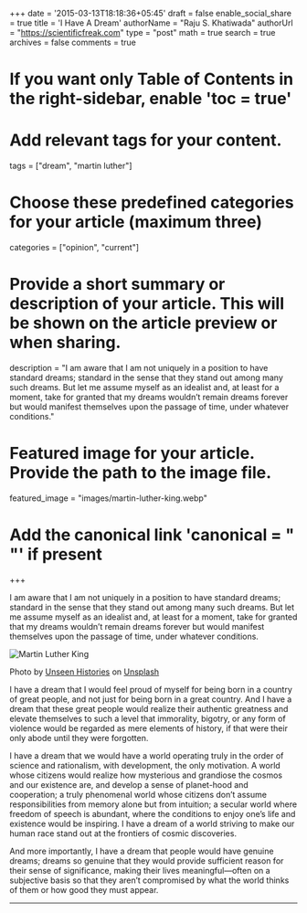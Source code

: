 +++
date = '2015-03-13T18:18:36+05:45'
draft = false
enable_social_share = true
title = 'I Have A Dream'
authorName = "Raju S. Khatiwada"
authorUrl = "https://scientificfreak.com"
type = "post"
math = true
search = true
archives = false
comments = true
# If you want only Table of Contents in the right-sidebar, enable 'toc = true'

# Add relevant tags for your content.
tags = ["dream", "martin luther"]

# Choose these predefined categories for your article (maximum three)
categories = ["opinion", "current"]

# Provide a short summary or description of your article. This will be shown on the article preview or when sharing.
description = "I am aware that I am not uniquely in a position to have standard dreams; standard in the sense that they stand out among many such dreams. But let me assume myself as an idealist and, at least for a moment, take for granted that my dreams wouldn’t remain dreams forever but would manifest themselves upon the passage of time, under whatever conditions."

# Featured image for your article. Provide the path to the image file.
featured_image = "images/martin-luther-king.webp"

# Add the canonical link 'canonical = "  "' if present
+++
<!-- This is a comment. Paste your article below this. -->


I am aware that I am not uniquely in a position to have standard dreams; standard in the sense that they stand out among many such dreams. But let me assume myself as an idealist and, at least for a moment, take for granted that my dreams wouldn’t remain dreams forever but would manifest themselves upon the passage of time, under whatever conditions.

![Martin Luther King](images/martin-luther-king.webp)

Photo by [Unseen Histories](https://unsplash.com/@unseenhistories?utm_content=creditCopyText&utm_medium=referral&utm_source=unsplash) on [Unsplash](https://unsplash.com/photos/dr-martin-luther-king-jr-and-mathew-ahmann-in-a-crowd-of-demonstrators-at-the-march-on-washington-bTF3gkd2L28?utm_content=creditCopyText&utm_medium=referral&utm_source=unsplash)
      

I have a dream that I would feel proud of myself for being born in a country of great people, and not just for being born in a great country. And I have a dream that these great people would realize their authentic greatness and elevate themselves to such a level that immorality, bigotry, or any form of violence would be regarded as mere elements of history, if that were their only abode until they were forgotten.

I have a dream that we would have a world operating truly in the order of science and rationalism, with development, the only motivation. A world whose citizens would realize how mysterious and grandiose the cosmos and our existence are, and develop a sense of planet-hood and cooperation; a truly phenomenal world whose citizens don’t assume responsibilities from memory alone but from intuition; a secular world where freedom of speech is abundant, where the conditions to enjoy one’s life and existence would be inspiring. I have a dream of a world striving to make our human race stand out at the frontiers of cosmic discoveries.

And more importantly, I have a dream that people would have genuine dreams; dreams so genuine that they would provide sufficient reason for their sense of significance, making their lives meaningful—often on a subjective basis so that they aren’t compromised by what the world thinks of them or how good they must appear.

___